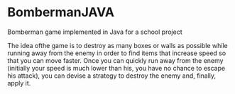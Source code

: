 # BombermanJAVA
Bomberman game implemented in Java for a school project

The idea of​the game is to destroy as many boxes or walls as possible while running away from the enemy in order to find items that increase speed so that you can move faster. Once you can quickly run away from the enemy (initially your speed is much lower than his, you have no chance to escape his attack), you can devise a strategy to destroy the enemy and, finally, apply it.
